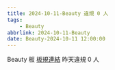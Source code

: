 ```yaml
---
title: 2024-10-11-Beauty 違規 0 人
tags:
    - Beauty
abbrlink: 2024-10-11-Beauty
date: Beauty-2024-10-11 12:00:00
---
```

Beauty 板 [板規連結](https://www.ptt.cc/bbs/Beauty/M.1630069980.A.84B.html)
昨天違規 0 人
